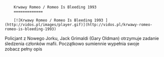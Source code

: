 
        Krwawy Romeo / Romeo Is Bleeding 1993 
        =============
        
        [![Krwawy Romeo / Romeo Is Bleeding 1993 ](http://vidos.pl/images/player.gif)](http://vidos.pl/krwawy-romeo-romeo-is-bleeding-1993)
        
        
 Policjant z Nowego Jorku, Jack Grimaldi (Gary Oldman) otrzymuje zadanie śledzenia członków mafii. Początkowo sumiennie wypełnia swoje zobacz pełny opis
    